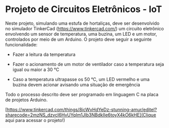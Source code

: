 # Projeto de Circuitos Eletrônicos - IoT

Neste projeto, simulando uma estufa de hortaliças, deve ser desenvolvido no simulador TinkerCad (https://www.tinkercad.com/) um circuito eletrônico envolvendo um sensor de temperatura, uma buzina, um LED e um motor, controlados por meio de um Arduino. O projeto deve seguir a seguinte funcionalidade:

  * Fazer a leitura da temperatura

  * Fazer o acionamento de um motor de ventilador caso a temperatura seja igual ou maior a 30 °C

  * Caso a temperatura ultrapasse os 50 °C, um LED vermelho e uma buzina devem acionar avisando uma situação de emergência

Todo o processo descrito deve ser programado em linguagem C na placa de projetos Arduino.

[https://www.tinkercad.com/things/8icWvHdYeDz-stunning-amur/editel?sharecode=2mzNS_dzvcI6HvUYqIm1Jlb3NBdkIIe6toyX4kO6kHE](Clique aqui para acessar o projeto!)
